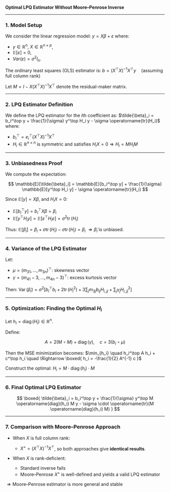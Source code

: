 **Optimal LPQ Estimator Without Moore–Penrose Inverse**

---

### 1. Model Setup

We consider the linear regression model:
$y = X\beta + \varepsilon$
where:

* $y \in \mathbb{R}^n$, $X \in \mathbb{R}^{n \times p}$,
* $\mathbb{E}[\varepsilon] = 0$,
* ${Var}(\varepsilon) = \sigma^2 I_n$.

The ordinary least squares (OLS) estimator is:
$b = (X^\top X)^{-1} X^\top y \quad \text{(assuming full column rank)}$

Let $M = I - X(X^\top X)^{-1} X^\top$ denote the residual-maker matrix.

---

### 2. LPQ Estimator Definition

We define the LPQ estimator for the $i$th coefficient as:
$\tilde{\beta}_i = b_i^\top y + \frac{1}{\sigma} y^\top H_i y - \sigma \operatorname{tr}(H_i)$
where:

* $b_i^\top = e_i^\top (X^\top X)^{-1} X^\top$
* $H_i \in \mathbb{R}^{n \times n}$ is symmetric and satisfies $H_i X = 0 \Rightarrow H_i = M H_i M$

---

### 3. Unbiasedness Proof

We compute the expectation:

$$
\mathbb{E}[\tilde{\beta}_i] = \mathbb{E}[b_i^\top y] + \frac{1}{\sigma} \mathbb{E}[y^\top H_i y] - \sigma \operatorname{tr}(H_i)
$$

Since $\mathbb{E}[y] = X\beta$, and $H_i X = 0$:

* $\mathbb{E}[b_i^\top y] = b_i^\top X\beta = \beta_i$
* $\mathbb{E}[y^\top H_i y] = \mathbb{E}[\varepsilon^\top H_i \varepsilon] = \sigma^2 \operatorname{tr}(H_i)$

Thus:
$\mathbb{E}[\tilde{\beta}_i] = \beta_i + \sigma \operatorname{tr}(H_i) - \sigma \operatorname{tr}(H_i) = \beta_i$
$\Rightarrow \tilde{\beta}_i$ is unbiased.

---

### 4. Variance of the LPQ Estimator

Let:

* $\mu = (m_{31}, \dots, m_{3n})^\top$: skewness vector
* $\gamma = (m_{41} - 3, \dots, m_{4n} - 3)^\top$: excess kurtosis vector

Then:
$\operatorname{Var}(\tilde{\beta}_i) = \sigma^2 \left[ b_i^\top b_i + 2\operatorname{tr}(H_i^2) + 3 \sum_j m_{3j} b_{ij} H_{i,jj} + \sum_j \gamma_j H_{i,jj}^2 \right]$

---

### 5. Optimization: Finding the Optimal $H_i$

Let $h_i = \operatorname{diag}(H_i) \in \mathbb{R}^n$.

Define:

$$
A = 2(M \circ M) + \operatorname{diag}(\gamma), \quad c = 3 (b_i \circ \mu)
$$

Then the MSE minimization becomes:
$\min_{h_i} \quad h_i^\top A h_i + c^\top h_i \quad \Rightarrow \boxed{ h_i = -\frac{1}{2} A^{-1} c }$

Construct the optimal:
$H_i = M \cdot \operatorname{diag}(h_i) \cdot M$

---

### 6. Final Optimal LPQ Estimator

$$
\boxed{ \tilde{\beta}_i = b_i^\top y + \frac{1}{\sigma} y^\top M \operatorname{diag}(h_i) M y - \sigma \cdot \operatorname{tr}(M \operatorname{diag}(h_i) M) }
$$

---

### 7. Comparison with Moore–Penrose Approach

* When $X$ is full column rank:

  * $X^+ = (X^\top X)^{-1} X^\top$, so both approaches give **identical results**.
* When $X$ is rank-deficient:

  * Standard inverse fails
  * Moore–Penrose $X^+$ is well-defined and yields a valid LPQ estimator

$\Rightarrow \text{Moore–Penrose estimator is more general and stable}$

